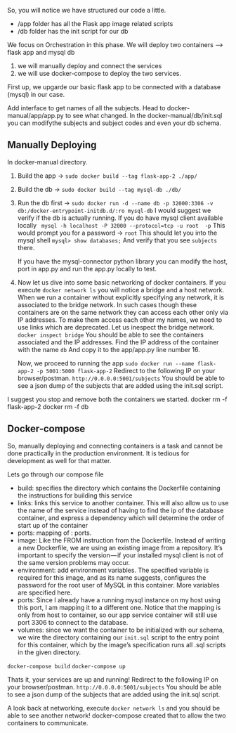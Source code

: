 
So, you will notice we have structured our code a little.
- /app folder has all the Flask app image related scripts
- /db folder has the init script for our db

We focus on Orchestration in this phase.
We will deploy two containers --> flask app and mysql db
1. we will manually deploy and connect the services
2. we will use docker-compose to deploy the two services.


First up, we upgarde our basic flask app to be connected with a database (mysql) in our case.

Add interface to get names of all the subjects. Head to docker-manual/app/app.py to see what changed.
In the docker-manual/db/init.sql you can modifythe subjects and subject codes and even your db schema.

## Manually Deploying
In docker-manual directory.
1. Build the app -> ```sudo docker build --tag flask-app-2 ./app/```
2. Build the db -> ```sudo docker build --tag mysql-db ./db/```
3. Run the db first -> ```sudo docker run -d --name db -p 32000:3306 -v db:/docker-entrypoint-initdb.d/:ro mysql-db```
   I would suggest we verify if the db is actually running.
   If you do have mysql client available locally
   ``` mysql -h localhost -P 32000 --protocol=tcp -u root  -p```
   This would prompt you for a password -> `root`
   This should let you into the mysql shell
   `mysql> show databases;`
   And verify that you see `subjects` there.

   If you have the mysql-connector python library
   you can modify the host, port in app.py and run the app.py locally to test.
4. Now let us dive into some basic networking of docker containers.
   If you execute ```docker network ls``` you will notice a bridge and a host network.
   When we run a container without explicitly specifying any network, it is associated to the bridge network.
   In such cases though these containers are on the same network they can access each other only via IP addresses.
   To make them access each other my names, we need to use links which are deprecated.
   Let us inespect the bridge network.
   `docker inspect bridge`
   You should be able to see the containers associated and the IP addresses.
   Find the IP address of the container with the name `db`
   And copy it to the app/app.py line number 16.

   Now, we proceed to running the app
   ```sudo docker run --name flask-app-2 -p 5001:5000 flask-app-2```
   Redirect to the following IP on your browser/postman.
   ```http://0.0.0.0:5001/subjects```
   You should be able to see a json dump of the subjects that are added using the init.sql script.

I suggest you stop and remove both the containers we started.
docker rm -f flask-app-2
docker rm -f db

## Docker-compose
So, manually deploying and connecting containers is a task and cannot be done practically in the production environment.
It is tedious for development as well for that matter.

Lets go through our compose file
- build: specifies the directory which contains the Dockerfile containing the instructions for building this service
- links: links this service to another container. This will also allow us to use the name of the service instead of having to find the ip of the database container, and express a dependency which will determine the order of start up of the container
- ports: mapping of <Host>:<Container> ports.
- image: Like the FROM instruction from the Dockerfile. Instead of writing a new Dockerfile, we are using an existing image from a repository. It’s important to specify the version — if your installed mysql client is not of the same version problems may occur.
- environment: add environment variables. The specified variable is required for this image, and as its name suggests, configures the password for the root user of MySQL in this container. More variables are specified here.
- ports: Since I already have a running mysql instance on my host using this port, I am mapping it to a different one. Notice that the mapping is only from host to container, so our app service container will still use port 3306 to connect to the database.
- volumes: since we want the container to be initialized with our schema, we wire the directory containing our `init.sql` script to the entry point for this container, which by the image’s specification runs all .sql scripts in the given directory.

```docker-compose build```
```docker-compose up```

Thats it, your services are up and running!
   Redirect to the following IP on your browser/postman.
   ```http://0.0.0.0:5001/subjects```
   You should be able to see a json dump of the subjects that are added using the init.sql script.

A look back at networking, execute ```docker network ls``` and you should be able to see another network!
docker-compose created that to allow the two containers to communicate.
